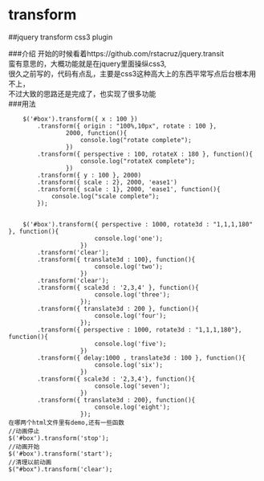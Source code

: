 transform
=========

##jquery transform css3 plugin

###介绍
  开始的时候看着https://github.com/rstacruz/jquery.transit  
  蛮有意思的，大概功能就是在jquery里面操纵css3,  
  很久之前写的，代码有点乱，主要是css3这种高大上的东西平常写点后台根本用不上，  
  不过大致的思路还是完成了，也实现了很多功能  
###用法

		$('#box').transform({ x : 100 })  
            .transform({ origin : "100%,10px", rotate : 100 },  
                    2000, function(){  
                        console.log("rotate complete");  
                    })  
            .transform({ perspective : 100, rotateX : 180 }, function(){  
                        console.log("rotateX complete");  
                    })  
            .transform({ y : 100 }, 2000)  
            .transform({ scale : 2}, 2000, 'ease1')  
            .transform({ scale : 1}, 2000, 'ease1', function(){  
                console.log("scale complete");  
            });  
            
            
		$('#box').transform({ perspective : 1000, rotate3d : "1,1,1,180" }, function(){  
                            console.log('one');  
                        })  
            .transform('clear');  
            .transform({ translate3d : 100}, function(){  
                            console.log('two');  
                        })  
            .transform('clear');  
            .transform({ scale3d : '2,3,4' }, function(){  
                            console.log('three');  
                        });  
            .transform({ translate3d : 200 }, function(){  
                            console.log('four');  
                        });  
            .transform({ perspective : 1000, rotate3d : "1,1,1,180"}, function(){  
                            console.log('five');  
                        })  
            .transform({ delay:1000 , translate3d : 100 }, function(){  
                            console.log('six');  
                        })  
            .transform({ scale3d : '2,3,4'}, function(){  
                            console.log('seven');  
                        })  
            .transform({ translate3d : 200}, function(){  
                            console.log('eight');  
                        });  
    在哪两个html文件里有demo,还有一些函数
    //动画停止
    $('#box').transform('stop');
    //动画开始
    $('#box').transform('start');
    //清理以前动画
    $("#box").transform('clear');

